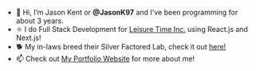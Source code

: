 - 👋 Hi, I’m Jason Kent or <strong>@JasonK97</strong> and I've been programming for about 3 years.
- ⚛ I do Full Stack Development for <a href="https://leisuretimeinc.com/" target="_blank">Leisure Time Inc.</a> using React.js and Next.js!
- 🐕 My in-laws breed their Silver Factored Lab, check it out <a href="[https://mtnriversilvers.com/](https://react-firebase-blog-e46b3.web.app/)" target="_blank">here!</a>
- 📫 Check out <a href="https://jasonkent.dev/" target="_blank">My Portfolio Website</a> for more about me!
